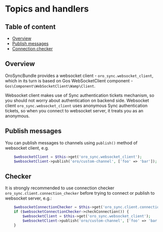 Topics and handlers
===================

Table of content
----------------
- [Overview](#overview)
- [Publish messages](#publish)
- [Connection checker](#checker)

Overview
--------
OroSyncBundle provides a websocket client - `oro_sync.websocket_client`, which in its turn is based on
Gos WebSocketClient component - `Gos\Component\WebSocketClient\Wamp\Client`.

Websocket client makes use of Sync authentication tickets mechanism, so you should not worry about authentication on
backend side. Websocket client `oro_sync.websocket_client` uses anonymous Sync authentication tickets, so when you
connect to websocket server, it treats you as an anonymous.

Publish messages
----------------
You can publish messages to channels using `publish()` method of websocket client, e.g.

```php
    $websocketClient = $this->get('oro_sync.websocket_client');
    $websocketClient->publish('oro/custom-channel', ['foo' => 'bar']);
```

Checker
-------
It is strongly recommended to use connection checker `oro_sync.client.connection_checker` before trying to connect or
publish to websocket server, e.g.:

```php
    $websocketConnectionChecker = $this->get('oro_sync.client.connection_checker');
    if ($websocketConnectionChecker->checkConnection()) {
        $websocketClient = $this->get('oro_sync.websocket_client');
        $websocketClient->publish('oro/custom-channel', ['foo' => 'bar']);
    }
```
